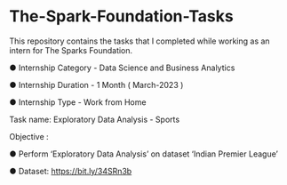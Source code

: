 # The-Spark-Foundation-Tasks
This repository contains the tasks that I completed while working as an intern for The Sparks Foundation.

● Internship Category - Data Science and Business Analytics

● Internship Duration - 1 Month ( March-2023 )

● Internship Type - Work from Home

Task name: Exploratory Data Analysis - Sports

Objective :

●  Perform ‘Exploratory Data Analysis’ on dataset ‘Indian Premier League’

● Dataset: https://bit.ly/34SRn3b
